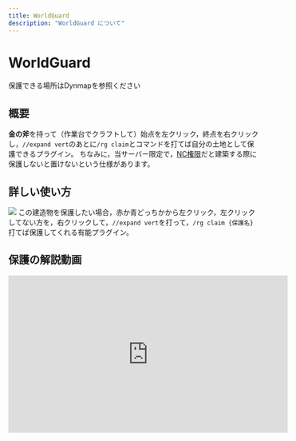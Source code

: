 ```yaml
---
title: WorldGuard
description: "WorldGuard について"
---
```


# WorldGuard
保護できる場所はDynmapを参照ください
## 概要
**金の斧**を持って（作業台でクラフトして）始点を左クリック，終点を右クリックし，`//expand vert`のあとに`/rg claim`とコマンドを打てば自分の土地として保護できるプラグイン。
ちなみに，当サーバー限定で，[NC権限](https://wiki.freeserver.pro/permissions#%E9%80%9A%E5%B8%B8%E6%A8%A9%E9%99%90:~:text=NC%3A%E5%85%AC%E5%BC%8FDiscord%E3%81%A7%E3%81%AE%E8%AA%8D%E8%A8%BC%E3%81%8C%E6%B8%88%E3%82%93%E3%81%A7%E3%81%AA%E3%81%84%E9%AF%96%E6%B0%91%E3%80%82)だと建築する際に保護しないと置けないという仕様があります。

## 詳しい使い方
![](https://i.imgur.com/tV9MBkq.jpg)
この建造物を保護したい場合，赤か青どっちかから左クリック，左クリックしてない方を，右クリックして，`//expand vert`を打って，`/rg claim {保護名}`打てば保護してくれる有能プラグイン。

## 保護の解説動画
<iframe width="560" height="315" src="https://www.youtube-nocookie.com/embed/TSzUAPYouX8" frameborder="0" allow="accelerometer; autoplay; clipboard-write; encrypted-media; gyroscope; picture-in-picture" allowfullscreen></iframe>
